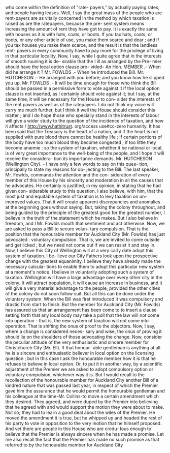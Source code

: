 who come within the definition of "rate- payers," by actually paying rates, and people having leases. Well, I say the great mass of the people who are rent-payers are as vitally concerned in the method by which taxation is raised as are the ratepayers, because the pre- sent system means increasing the amount of rent they have got to pay. It is exactly the same with houses as it is with hats, coats, or boots. If you tax hats, coats, or boots, or any other article of use, you make them scarce and dear ; and if you tax houses you make them scarce, and the result is that the landless rent- pavers in every community have to pay more for the privilege of living in that particular locality. Now, I say, while I quite agree that in the interests of smooth ruuning it is de- sirable that the I ill as arranged by the Pre- mier should have the local option clause pro- vided- An Hon. MEMBER .- When did he arrange it ? Mr. FOWLDS .- When he introduced the Bill. Mr. HUTCHESON .- He arranged with you before; and you know how he slipped you up. Mr. FOWLDS .- It will be time enough for those who think the Bill should be passed in a permissive form to vote against it if the local option clause is not inserted, as I certainly should vote against it; but I say, at the same time, it will be necessary for the House to con- sider the interests of the rent pavers as well as of the ratepayers. I do not think my voice will carry me much further, but I think it well the House should consider this matter ; and I do hope those who specially stand in the interests of labour will give a wider study to the question of the incidence of taxation, and how it affects / http://www.hathitrust. org/access use#cc-zero humanity. It has been said that the Treasury is the heart of a nation, and if the heart is not supplied with pure blood there cannot be healthy life ; if certain portions of the body have too much blood they become congested ; if too little they become anæmie : so the system of taxation, whether it be national or local, is of very great importance to the well-being of the people, and I hope it will receive the considera- tion its importance demands. Mr. HUTCHESON (Wellington City). - I have only a few words to say on this ques- tion, principally to state my reasons for ob- jecting to the Bill. The last speaker, Mr. Fowlds, commands the attention and the con- sideration of every member of this House by his sincerity and moderation in all the causes that he advocates. He certainly is justified, in my opinion, in stating that he had given con- siderable study to this question. I also believe, with him, that the most just and equitable system of taxation is to levy taxation on un- improved values. That it will create apparent discrepancies and anomalies at the beginning goes without saying. But, taking the colony throughout, and being guided by the principle of the greatest good for the greatest number, I believe in the truth of the statement which he makes. But I also believe in freedom, and I Mr. Fowlds mouth that sentiment and act otherwise. Now, we are asked to pass a Bill to secure volun- tary compulsion. That is the position that the honourable member for Auckland City (Mr. Fowlds) has just advocated : voluntary compulsion. That is, we are invited to come outside and get licked ; but we need not come out if we can resist it and stay in. Now, I believe this City of Wellington will at a very carly date adopt this system of taxation. I be- lieve our City Fathers look upon the prospective change with the greatest equanimity. I believe they have already made the necessary calcula- tions to enable them to adopt this particular new system at a moment's notice. I believe in voluntarily adopting such a system of taxation. Wellington will have a large advantage over every other city in the colony. It will attract population, it will cause an increase in business, and it will give a very material advantage to the people, provided the other cities of the colony do not soon follow suit. But all this can be done under the voluntary system. When the Bill was first introduced it was compulsory and drastic from start to finish. But the member for Auckland City (Mr. Fowlds) has assured us that an arrangement has been come to to insert a clause setting forth that any local body may take a poll that the law will not come into operation - that is, the new system of taxation will not come into operation. That is shifting the onus of proof to the objectors. Now, I say, where a change is considered neces- sary and wise, the onus of proving it should lie on the shoulders of those advocating the change. Now, consider the peculiar attitude of the very enthusiastic and sincere member for Christchurch City (Mr. Ell). If that honour- able gentleman is anything at all he is a sincere and enthusiastic believer in local option on the licensing question ; but in this case I ask the honourable member how it is that he refuses to believe in local option. Or, to put it in another way, by a scientific adjustment of the Premier we are asked to adopt compulsory option or voluntary compulsion, whichever way it is. But I would recall to the recollection of the honourable member for Auckland City another Bill of a kindred nature that was passed last year, in respect of which the Premier gave him the assurance that he would permit the honourable gentleman and his colleague at the time-Mr. Collins-to move a certain amendment which they desired. They agreed, and were duped by the Premier into believing that he agreed with and would support the motion they were about to make. Not so; they had to learn a good deal about the wiles of the Premier. He moved the amendment it is true, but he whipped up and headed the rest of his party to vote in opposition to the very motion that he himself proposed. And vet there are people in this House who are credu- lous enough to believe that the Premier is always sincere when he has made a promise. Let me also recall the fact that the Premier has made no such promise as that referred to by the honourable member for Auckland City 